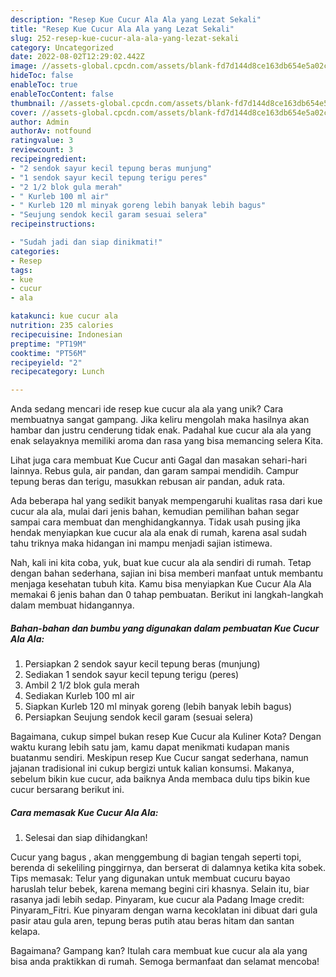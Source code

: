 ```yaml
---
description: "Resep Kue Cucur Ala Ala yang Lezat Sekali"
title: "Resep Kue Cucur Ala Ala yang Lezat Sekali"
slug: 252-resep-kue-cucur-ala-ala-yang-lezat-sekali
category: Uncategorized
date: 2022-08-02T12:29:02.442Z
image: //assets-global.cpcdn.com/assets/blank-fd7d144d8ce163db654e5a02c40b08a2775adb7897d16e4062681dc7e1b2800f.png
hideToc: false
enableToc: true
enableTocContent: false
thumbnail: //assets-global.cpcdn.com/assets/blank-fd7d144d8ce163db654e5a02c40b08a2775adb7897d16e4062681dc7e1b2800f.png
cover: //assets-global.cpcdn.com/assets/blank-fd7d144d8ce163db654e5a02c40b08a2775adb7897d16e4062681dc7e1b2800f.png
author: Admin
authorAv: notfound
ratingvalue: 3
reviewcount: 3
recipeingredient:
- "2 sendok sayur kecil tepung beras munjung"
- "1 sendok sayur kecil tepung terigu peres"
- "2 1/2 blok gula merah"
- " Kurleb 100 ml air"
- " Kurleb 120 ml minyak goreng lebih banyak lebih bagus"
- "Seujung sendok kecil garam sesuai selera"
recipeinstructions:

- "Sudah jadi dan siap dinikmati!"
categories:
- Resep
tags:
- kue
- cucur
- ala

katakunci: kue cucur ala 
nutrition: 235 calories
recipecuisine: Indonesian
preptime: "PT19M"
cooktime: "PT56M"
recipeyield: "2"
recipecategory: Lunch

---
```





Anda sedang mencari ide resep kue cucur ala ala yang unik? Cara membuatnya sangat gampang. Jika keliru mengolah maka hasilnya akan hambar dan justru cenderung tidak enak. Padahal kue cucur ala ala yang enak selayaknya memiliki aroma dan rasa yang bisa memancing selera Kita.





Lihat juga cara membuat Kue Cucur anti Gagal dan masakan sehari-hari lainnya. Rebus gula, air pandan, dan garam sampai mendidih. Campur tepung beras dan terigu, masukkan rebusan air pandan, aduk rata.

Ada beberapa hal yang sedikit banyak mempengaruhi kualitas rasa dari kue cucur ala ala, mulai dari jenis bahan, kemudian pemilihan bahan segar sampai cara membuat dan menghidangkannya. Tidak usah pusing jika hendak menyiapkan kue cucur ala ala enak di rumah, karena asal sudah tahu triknya maka hidangan ini mampu menjadi sajian istimewa.






Nah, kali ini kita coba, yuk, buat kue cucur ala ala sendiri di rumah. Tetap dengan bahan sederhana, sajian ini bisa memberi manfaat untuk membantu menjaga kesehatan tubuh kita. Kamu bisa menyiapkan Kue Cucur Ala Ala memakai 6 jenis bahan dan 0 tahap pembuatan. Berikut ini langkah-langkah dalam membuat hidangannya.

<!--inarticleads1-->

##### Bahan-bahan dan bumbu yang digunakan dalam pembuatan Kue Cucur Ala Ala:

1. Persiapkan 2 sendok sayur kecil tepung beras (munjung)
1. Sediakan 1 sendok sayur kecil tepung terigu (peres)
1. Ambil 2 1/2 blok gula merah
1. Sediakan  Kurleb 100 ml air
1. Siapkan  Kurleb 120 ml minyak goreng (lebih banyak lebih bagus)
1. Persiapkan Seujung sendok kecil garam (sesuai selera)


Bagaimana, cukup simpel bukan resep Kue Cucur ala Kuliner Kota? Dengan waktu kurang lebih satu jam, kamu dapat menikmati kudapan manis buatanmu sendiri. Meskipun resep Kue Cucur sangat sederhana, namun jajanan tradisional ini cukup bergizi untuk kalian konsumsi. Makanya, sebelum bikin kue cucur, ada baiknya Anda membaca dulu tips bikin kue cucur bersarang berikut ini. 

<!--inarticleads2-->

##### Cara memasak Kue Cucur Ala Ala:


1. Selesai dan siap dihidangkan!

Cucur yang bagus , akan menggembung di bagian tengah seperti topi, berenda di sekeliling pinggirnya, dan berserat di dalamnya ketika kita sobek. Tips memasak: Telur yang digunakan untuk membuat cucuru bayao haruslah telur bebek, karena memang begini ciri khasnya. Selain itu, biar rasanya jadi lebih sedap. Pinyaram, kue cucur ala Padang Image credit: Pinyaram_Fitri. Kue pinyaram dengan warna kecoklatan ini dibuat dari gula pasir atau gula aren, tepung beras putih atau beras hitam dan santan kelapa. 

Bagaimana? Gampang kan? Itulah cara membuat kue cucur ala ala yang bisa anda praktikkan di rumah. Semoga bermanfaat dan selamat mencoba!

